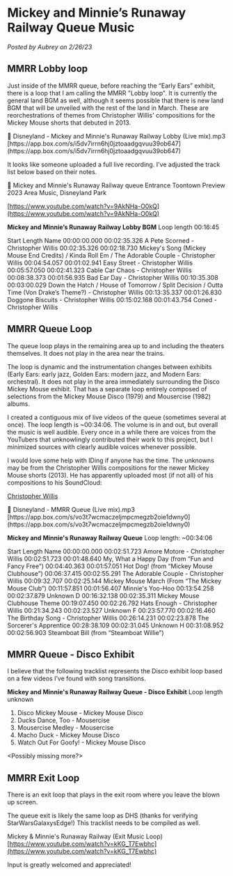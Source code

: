 # Mickey and Minnie’s Runaway Railway Queue Music

*Posted by Aubrey on 2/26/23*

## MMRR Lobby loop

Just inside of the MMRR queue, before reaching the “Early Ears” exhibit, there is a loop that I am calling the MMRR "Lobby loop". It is currently the general land BGM as well, although it seems possible that there is new land BGM that will be unveiled with the rest of the land in March. These are reorchestrations of themes from Christopher Willis' compositions for the Mickey Mouse shorts that debuted in 2013.

<aside>
📌 Disneyland - Mickey and Minnie's Runaway Railway Lobby (Live mix).mp3
[https://app.box.com/s/i5dv7irrn6hj0jztoaadgqvuu39ob647](https://app.box.com/s/i5dv7irrn6hj0jztoaadgqvuu39ob647)

</aside>

It looks like someone uploaded a full live recording. I've adjusted the track list below based on their notes.

<aside>
📌 Mickey and Minnie's Runaway Railway queue Entrance Toontown Preview 2023 Area Music, Disneyland Park

[https://www.youtube.com/watch?v=9AkNHa-O0kQ](https://www.youtube.com/watch?v=9AkNHa-O0kQ)

</aside>

**Mickey and Minnie’s Runaway Railway Lobby BGM**
Loop length 00:16:45

Start	                        Length	                Name
00:00:00.000	00:02:35.326	A Pete Scorned - Christopher Willis
00:02:35.326	00:02:18.730	Mickey's Song (Mickey Mouse End Credits) / Kinda Roll Em / The Adorable Couple - Christopher Willis
00:04:54.057	00:01:02.941	Easy Street - Christopher Willis
00:05:57.050	00:02:41.323	Cable Car Chaos - Christopher Willis
00:08:38.373	00:01:56.935	Bad Ear Day - Christopher Willis
00:10:35.308	00:03:00.029	Down the Hatch / House of Tomorrow / Split Decision / Outta Time (Von Drake’s Theme?) - Christopher Willis
00:13:35.337	00:01:26.830	Doggone Biscuits - Christopher Willis
00:15:02.168        00:01:43.754        Coned - Christopher Willis

## MMRR Queue Loop

The queue loop plays in the remaining area up to and including the theaters themselves. It does not play in the area near the trains.

The loop is dynamic and the instrumentation changes between exhibits (Early Ears: early jazz, Golden Ears: modern jazz, and Modern Ears: orchestral). It does not play in the area immediately surrounding the Disco Mickey Mouse exhibit. That has a separate loop entirely composed of selections from the Mickey Mouse Disco (1979) and Mousercise (1982) albums.

I created a contiguous mix of live videos of the queue (sometimes several at once). The loop length is ~00:34:06. The volume is in and out, but overall the music is well audible. Every once in a while there are voices from the YouTubers that unknowlingly contributed their work to this project, but I minimized sources with clearly audible voices whenever possible.

I would love some help with IDing if anyone has the time. The unknowns may be from the Christopher Willis compositions for the newer Mickey Mouse shorts (2013). He has apparently uploaded most (if not all) of his compositions to his SoundCloud:

[Christopher Willis](https://soundcloud.com/christopher-t-willis)

<aside>
📌 Disneyland - MMRR Queue (Live mix).mp3
[https://app.box.com/s/vo3t7wcmaczeljmpcmegzb2oie1dwny0](https://app.box.com/s/vo3t7wcmaczeljmpcmegzb2oie1dwny0)

</aside>

**Mickey and Minnie's Runaway Railway Queue**
Loop length: ~00:34:06

Start	                        Length	                Name
00:00:00.000	00:02:51.723	Amore Motore - Christopher Willis
00:02:51.723	00:01:48.640	My, What a Happy Day (from “Fun and Fancy Free”)
00:04:40.363	00:01:57.051	Hot Dog! (from “Mickey Mouse Clubhouse”)
00:06:37.415	00:02:55.291	The Adorable Couple - Christopher Willis
00:09:32.707	00:02:25.144	Mickey Mouse March (From “The Mickey Mouse Club”)
00:11:57.851	00:01:56.407	Minnie's Yoo-Hoo
00:13:54.258	00:02:37.879	Unknown D
00:16:32.138	00:02:35.311	Mickey Mouse Clubhouse Theme
00:19:07.450	00:02:26.792	Hats Enough - Christopher Willis
00:21:34.243	00:02:23.527	Unknown F
00:23:57.770	00:02:16.460	The Birthday Song - Christopher Willis
00:26:14.231	00:02:23.878	The Sorcerer's Apprentice
00:28:38.109	00:02:31.045	Unknown H
00:31:08.952	00:02:56.903	Steamboat Bill (from “Steamboat Willie”)

## MMRR Queue - Disco Exhibit

I believe that the following tracklist represents the Disco exhibit loop based on a few videos I’ve found with song transitions.

**Mickey and Minnie's Runaway Railway Queue - Disco Exhibit**
Loop length unknown

1. Disco Mickey Mouse - Mickey Mouse Disco
2. Ducks Dance, Too - Mousercise
3. Mousercise Medley - Mousercise
4. Macho Duck - Mickey Mouse Disco
5. Watch Out For Goofy! - Mickey Mouse Disco

<Possibly missing more?>

## MMRR Exit Loop

There is an exit loop that plays in the exit room where you leave the blown up screen. 

The queue exit is likely the same loop as DHS (thanks for verifying StarWarsGalaxysEdge!) This tracklist needs to be compiled as well.

Mickey & Minnie's Runaway Railway (Exit Music Loop)
[https://www.youtube.com/watch?v=kKG_T7Ewbhc](https://www.youtube.com/watch?v=kKG_T7Ewbhc)

Input is greatly welcomed and appreciated!